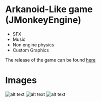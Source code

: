 # Arkanoid-Like game (JMonkeyEngine)

* SFX
* Music
* Non engine physics
* Custom Graphics

The release of the game can be found [here](https://github.com/OleeL/Arkanoid-like-game-JMonkey-Engine/releases)

# Images

![alt text](https://i.gyazo.com/f895c888409bd7a3ba346d8aed9cb8d0.png "Starting the game")
![alt text](https://i.gyazo.com/a71f85ff7a74c06d2842894d2e263870.png "Arrow Pointing")
![alt text](https://i.gyazo.com/a4f1f01e06d577d90a614f59f20e9193.png "Paused Game")
